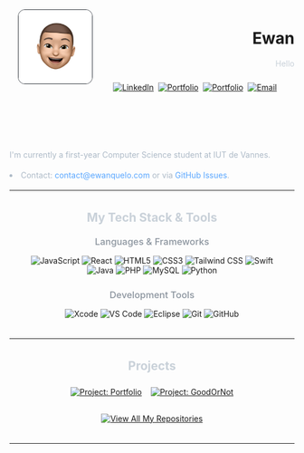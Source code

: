 <img src="src/tetesticker.png" alt="Ewan's Sticker" width="130px" align="left" style="border-radius: 12px; border: 1px solid #30363D; margin: 5px 5px 15px 15px" />

<div align="right">
 
  <h1>Ewan</h1>

 
  <p style="color: #C9D1D9;">Hello</p>
  <a href="https://github.com/EwanQuelo">
  </a>
 
</div>

<div align="center" style="margin-top: 25px; margin-bottom: 35px;">
  <a href="https://www.linkedin.com/in/ewan-quelo" target="_blank" rel="noopener noreferrer"><img src="https://img.shields.io/badge/LinkedIn-0A66C2?style=flat-square&logo=linkedin&logoColor=white" alt="LinkedIn"></a> 
  <a href="https://ewanquelo.com" target="_blank" rel="noopener noreferrer"><img src="https://img.shields.io/badge/Portfolio-ewanquelo.com-232323?style=flat-square&logo=icloud&logoColor=white&labelColor=58A6FF" alt="Portfolio"></a> 
  <a href="https://ewanquelo.github.io/gitfolio/?user=EwanQuelo&color=e0e0e0" target="_blank" rel="noopener noreferrer"><img src="https://img.shields.io/badge/GITPortfolio-232323?style=flat-square&logo=icloud&logoColor=white&labelColor=58A6FF" alt="Portfolio"></a> 
  <a href="mailto:contact@ewanquelo.com"><img src="https://img.shields.io/badge/Email_Me-EA4335?style=flat-square&logo=gmail&logoColor=white" alt="Email"></a>
</div>

<br>
<br>
<br>
 <div style="color: #ADBAC7; line-height: 1.6; max-width: 700px; margin: 0 auto; text-align: left; ">
    <p align="left">I'm currently a first-year Computer Science student at IUT de Vannes.</p>
      <li align="left">Contact: <a href="mailto:contact@ewanquelo.com" style="color: #58A6FF; text-decoration: none;">contact@ewanquelo.com</a> or via <a href="https://github.com/EwanQuelo/EwanQuelo/issues" style="color: #58A6FF; text-decoration: none;">GitHub Issues</a>.</li>
  </div>

---

<div style="margin: 35px auto; max-width: 900px; padding: 0 15px;">
  <h2 align="center" style="color: #C9D1D9; margin-bottom: 10px;">My Tech Stack & Tools</h2>

  <h3 align="center" style="color: #8B949E; font-weight: 500; margin-top: 20px; margin-bottom: 15px;">Languages & Frameworks</h3>
  <p align="center">
    <img src="https://img.shields.io/badge/JavaScript-F7DF1E?style=flat-square&logo=javascript&logoColor=black" alt="JavaScript">
    <img src="https://img.shields.io/badge/React-20232A?style=flat-square&logo=react&logoColor=61DAFB" alt="React">
    <img src="https://img.shields.io/badge/HTML5-E34F26?style=flat-square&logo=html5&logoColor=white" alt="HTML5">
    <img src="https://img.shields.io/badge/CSS3-1572B6?style=flat-square&logo=css3&logoColor=white" alt="CSS3">
    <img src="https://img.shields.io/badge/Tailwind_CSS-06B6D4?style=flat-square&logo=tailwindcss&logoColor=white" alt="Tailwind CSS">
    <img src="https://img.shields.io/badge/Swift-F05138?style=flat-square&logo=swift&logoColor=white" alt="Swift">
    <img src="https://img.shields.io/badge/Java-007396?style=flat-square&logo=openjdk&logoColor=white" alt="Java">
    <img src="https://img.shields.io/badge/PHP-777BB4?style=flat-square&logo=php&logoColor=white" alt="PHP">
    <img src="https://img.shields.io/badge/MySQL-005C84?style=flat-square&logo=mysql&logoColor=F29111" alt="MySQL">
    <img src="https://img.shields.io/badge/Python-3776AB?style=flat-square&logo=python&logoColor=white" alt="Python">
  </p>

  <h3 align="center" style="color: #8B949E; font-weight: 500; margin-top: 25px; margin-bottom: 15px;">Development Tools</h3>
  <p align="center">
    <img src="https://img.shields.io/badge/Xcode-1575F9?style=flat-square&logo=xcode&logoColor=white" alt="Xcode">
    <img src="https://img.shields.io/badge/VS_Code-007ACC?style=flat-square&logo=visualstudiocode&logoColor=white" alt="VS Code">
    <img src="https://img.shields.io/badge/Eclipse-43328A?style=flat-square&logo=eclipseide&logoColor=white" alt="Eclipse">
    <img src="https://img.shields.io/badge/Git-F05032?style=flat-square&logo=git&logoColor=white" alt="Git">
    <img src="https://img.shields.io/badge/GitHub-181717?style=flat-square&logo=github&logoColor=white" alt="GitHub">
  </p>
</div>

---
<!--
<div style="margin: 35px auto; max-width: 900px; padding: 0 15px;">
  <h2 align="center" style="color: #C9D1D9; margin-bottom: 25px;">GitHub Stats</h2>
  <div align="center" style="display: flex; justify-content: center; align-items: flex-start; flex-wrap: wrap; gap: 15px;">
    <img src="https://github-readme-stats.vercel.app/api?username=EwanQuelo&show_icons=true&hide_border=true&rank_icon=github&bg_color=0D1117&title_color=58A6FF&icon_color=58A6FF&text_color=C9D1D9&border_radius=8" alt="Ewan's GitHub Stats"/>
      <img src="https://github-readme-streak-stats.herokuapp.com?user=EwanQuelo&theme=github-dark-blue&hide_border=true&border_radius=8&date_format=j%20M%5B%20Y%5D" alt="GitHub Streak" />
   
   
  </div>
  <div align="center" style="margin-top: 20px;">
   <img src="https://github-readme-stats.vercel.app/api/top-langs/?username=EwanQuelo&layout=compact&hide_border=true&bg_color=0D1117&title_color=58A6FF&text_color=C9D1D9&langs_count=6&border_radius=8&hide=html,css" alt="Ewan's Top Languages"/>
  </div>
</div>
 -->

<div style="margin: 35px auto; max-width: 900px; padding: 0 15px;">
  <h2 align="center" style="color: #C9D1D9; margin-bottom: 25px;">Projects</h2>
  <div align="center" style="display: flex; flex-wrap: wrap; justify-content: center; gap: 16px;">
    <a href="https://github.com/EwanQuelo/gitfolio" target="_blank" rel="noopener noreferrer">
      <img src="https://github-readme-stats.vercel.app/api/pin/?username=EwanQuelo&repo=gitfolio&hide_border=true&bg_color=0D1117&title_color=58A6FF&icon_color=58A6FF&text_color=C9D1D9&border_radius=8" alt="Project: Portfolio">
    </a>
    <a href="https://github.com/EwanQuelo/SAE-Secouriste" target="_blank" rel="noopener noreferrer">
      <img src="https://github-readme-stats.vercel.app/api/pin/?username=EwanQuelo&repo=SAE-Secouriste&hide_border=true&bg_color=0D1117&title_color=58A6FF&icon_color=58A6FF&text_color=C9D1D9&border_radius=8" alt="Project: GoodOrNot">
    </a>
  </div>
  <p align="center" style="margin-top: 30px;">
    <a href="https://github.com/EwanQuelo?tab=repositories" target="_blank" rel="noopener noreferrer">
      <img alt="View All My Repositories" src="https://img.shields.io/badge/View_All_My_Repositories-0D1117?style=for-the-badge&logo=github&logoColor=white&labelColor=58A6FF">
    </a>
  </p>
</div>

---

